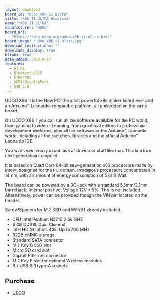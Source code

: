```yaml
---
layout: download
board_id: "udoo_x86_ii_ultra"
title: "X86 II ULTRA Download"
name: "X86 II ULTRA"
manufacturer: "UDOO"
board_url:
 - "https://shop.udoo.org/udoo-x86-ii-ultra.html"
board_image: "udoo_x86_ii_ultra.jpg"
download_instructions: ""
downloads_display: true
blinka: true
date_added: 2020-8-17
features:
  - Wi-Fi
  - Bluetooth/BLE
  - Ethernet
  - HDMI/DisplayPort
  - USB 3.0
---
```


UDOO X86 II is the New PC: the most powerful x86 maker board ever and an Arduino™ Leonardo-compatible platform, all embedded on the same board.

On UDOO X86 II you can run all the software available for the PC world, from gaming to video streaming, from graphical editors to professional development platforms, plus all the software or the Arduino™ Leonardo world, including all the sketches, libraries and the official Arduino™ Leonardo IDE.

You won’t ever worry about lack of drivers or stuff like that. This is a true next-generation computer.

It is based on Quad Core 64-bit new-generation x86 processors made by Intel®, designed for the PC domain. Prodigious processors concentrated in 14 nm, with an amount of energy consumption of 5 or 6 Watt.

The board can be powered by a DC-jack with a standard 5.5mm/2.1mm barrel jack, internal positive, Voltage 12V ± 5%. This is not included. Alternatively, power can be provided though the VIN pin located on the header.

Screw/Spacers for M.2 SSD and Wifi/BT already included.

- CPU Intel Pentium N3710 2.56 GHZ
- 8 GB DDR3L Dual Channel
- Intel HD Graphics 405. Up to 700 MHz
- 32GB eMMC storage
- Standard SATA connector
- M.2 Key B SSD slot
- Micro SD card slot
- Gigabit Ethernet connector
- M.2 Key E slot for optional Wireless modules
- 3 x USB 3.0 type-A sockets


## Purchase
* [UDOO](https://shop.udoo.org/udoo-x86-ii-ultra.html)
